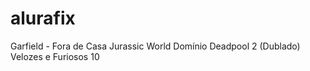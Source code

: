# alurafix


Garfield - Fora de Casa
Jurassic World Domínio
Deadpool 2 (Dublado)
Velozes e Furiosos 10